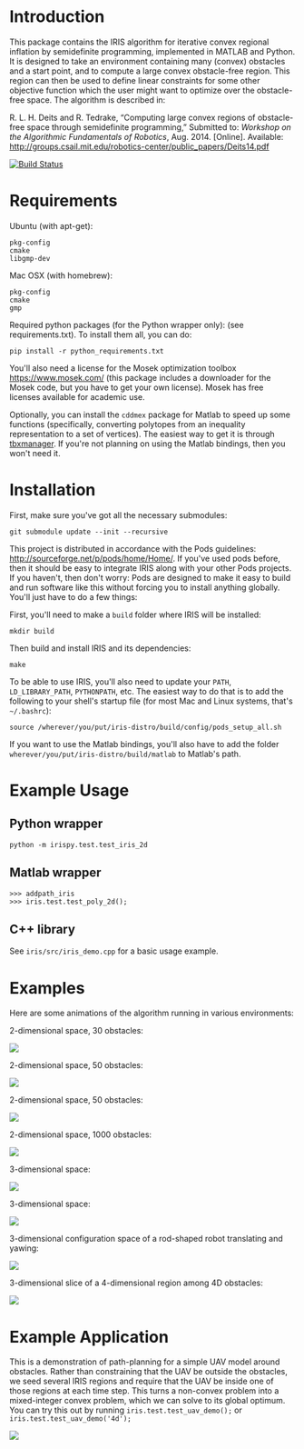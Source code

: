 Introduction
============

This package contains the IRIS algorithm for iterative convex regional inflation by semidefinite programming, implemented in MATLAB and Python. It is designed to take an environment containing many (convex) obstacles and a start point, and to compute a large convex obstacle-free region. This region can then be used to define linear constraints for some other objective function which the user might want to optimize over the obstacle-free space. The algorithm is described in:

R.&nbsp;L.&nbsp;H. Deits and R.&nbsp;Tedrake, &ldquo;Computing large convex regions of
  obstacle-free space through semidefinite programming,&rdquo; Submitted
  to: <em>Workshop on the Algorithmic Fundamentals of Robotics</em>, Aug. 2014.
  [Online]. Available:
  <a href='http://groups.csail.mit.edu/robotics-center/public_papers/Deits14.pdf'>http://groups.csail.mit.edu/robotics-center/public_papers/Deits14.pdf</a>

[![Build Status](https://travis-ci.org/rdeits/iris-distro.svg)](https://travis-ci.org/rdeits/iris-distro)

Requirements
============

Ubuntu (with apt-get):

	pkg-config
	cmake
	libgmp-dev

Mac OSX (with homebrew):
	
	pkg-config
	cmake
	gmp

Required python packages (for the Python wrapper only): (see requirements.txt). To install them all, you can do:

	pip install -r python_requirements.txt


You'll also need a license for the Mosek optimization toolbox <https://www.mosek.com/> (this package includes a downloader for the Mosek code, but you have to get your own license). Mosek has free licenses available for academic use.

Optionally, you can install the `cddmex` package for Matlab to speed up some functions (specifically, converting polytopes from an inequality representation to a set of vertices). The easiest way to get it is through [tbxmanager](http://tbxmanager.com/). If you're not planning on using the Matlab bindings, then you won't need it. 

Installation
============

First, make sure you've got all the necessary submodules:

	git submodule update --init --recursive

This project is distributed in accordance with the Pods guidelines: <http://sourceforge.net/p/pods/home/Home/>. If you've used pods before, then it should be easy to integrate IRIS along with your other Pods projects. If you haven't, then don't worry: Pods are designed to make it easy to build and run software like this without forcing you to install anything globally. You'll just have to do a few things:

First, you'll need to make a `build` folder where IRIS will be installed:

	mkdir build

Then build and install IRIS and its dependencies:

	make

To be able to use IRIS, you'll also need to update your `PATH`, `LD_LIBRARY_PATH`, `PYTHONPATH`, etc. The easiest way to do that is to add the following to your shell's startup file (for most Mac and Linux systems, that's `~/.bashrc`):

	source /wherever/you/put/iris-distro/build/config/pods_setup_all.sh

If you want to use the Matlab bindings, you'll also have to add the folder `wherever/you/put/iris-distro/build/matlab` to Matlab's path. 

Example Usage
=============

Python wrapper
--------------

	python -m irispy.test.test_iris_2d

Matlab wrapper
--------------

	>>> addpath_iris
	>>> iris.test.test_poly_2d();

C++ library
-----------

See `iris/src/iris_demo.cpp` for a basic usage example. 

Examples
========

Here are some animations of the algorithm running in various
environments:

2-dimensional space, 30 obstacles:

![](https://rdeits.github.io/iris-distro/examples/poly_2d_N30/animation.gif)

2-dimensional space, 50 obstacles:

![](https://rdeits.github.io/iris-distro/examples/poly_2d_N50/animation.gif)

2-dimensional space, 50 obstacles:

![](https://rdeits.github.io/iris-distro/examples/poly_2d_N50_2/animation.gif)

2-dimensional space, 1000 obstacles:

![](https://rdeits.github.io/iris-distro/examples/poly_2d_N1000/animation.gif)

3-dimensional space:

![](https://rdeits.github.io/iris-distro/examples/poly_3d/animation.gif)

3-dimensional space:

![](https://rdeits.github.io/iris-distro/examples/poly_3d_2/animation.gif)

3-dimensional configuration space of a rod-shaped robot translating and yawing:

![](https://rdeits.github.io/iris-distro/examples/c_space_3d/animation.gif)

3-dimensional slice of a 4-dimensional region among 4D obstacles:

![](https://rdeits.github.io/iris-distro/examples/poly_4d/animation.gif)

Example Application
===================
This is a demonstration of path-planning for a simple UAV model around obstacles. Rather than constraining that the UAV be outside the obstacles, we seed several IRIS regions and require that the UAV be inside one of those regions at each time step. This turns a non-convex problem into a mixed-integer convex problem, which we can solve to its global optimum. You can try this out by running `iris.test.test_uav_demo();` or `iris.test.test_uav_demo('4d');`

![](http://rdeits.github.io/iris-distro/examples/uav/demo_uav.png)
